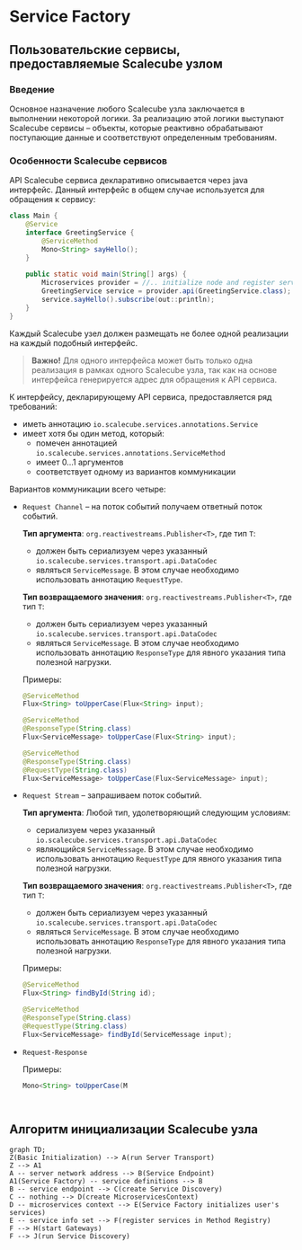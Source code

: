 # Service Factory 

## Пользовательские сервисы, предоставляемые Scalecube узлом

### Введение 
Основное назначение любого Scalecube узла заключается в выполнении некоторой логики. 
За реализацию этой логики выступают Scalecube сервисы – объекты, которые реактивно обрабатывают поступающие данные и соответствуют определенным требованиям. 

### Особенности Scalecube сервисов
API Scalecube сервиса декларативно описывается через java интерфейс. Данный интерфейс в общем случае используется для обращения к сервису:
```java
class Main {
	@Service
	interface GreetingService {
		@ServiceMethod
		Mono<String> sayHello();
	}
	
	public static void main(String[] args) {
		Microservices provider = //.. initialize node and register service
		GreetingService service = provider.api(GreetingService.class);
		service.sayHello().subscribe(out::println);
	}
}
```
Каждый Scalecube узел должен размещать не более одной реализации на каждый подобный интерфейс. 

> __Важно!__ Для одного интерфейса может быть только одна реализация в рамках одного Scalecube узла, так как на основе интерфейса генерируется адрес для обращения к API сервиса. 

К интерфейсу, декларирующему API сервиса, предоставляется ряд требований:
- иметь аннотацию `io.scalecube.services.annotations.Service` 
- имеет хотя бы один метод, который:
	- помечен аннотацией `io.scalecube.services.annotations.ServiceMethod`	
	- имеет 0...1 аргументов
	- соответствует одному из вариантов коммуникации

Вариантов коммуникации всего четыре:
- `Request Channel` – на поток событий получаем ответный поток событий.

	__Тип аргумента__:  `org.reactivestreams.Publisher<T>`, где тип `T`:
	- должен быть сериализуем через 
	указанный `io.scalecube.services.transport.api.DataCodec`
	- являться `ServiceMessage`. В этом случае необходимо использовать аннотацию `RequestType`.
	
	__Тип возвращаемого значения__:  `org.reactivestreams.Publisher<T>`, где тип `T`:
	- должен быть сериализуем через 
	указанный `io.scalecube.services.transport.api.DataCodec`
	- являться `ServiceMessage`. В этом случае необходимо использовать аннотацию `ResponseType`  для явного указания типа полезной нагрузки.

	Примеры:
	
	```java
	@ServiceMethod
	Flux<String> toUpperCase(Flux<String> input);
	```
	```java
	@ServiceMethod
	@ResponseType(String.class)
	Flux<ServiceMessage> toUpperCase(Flux<String> input);
	```
	```java
	@ServiceMethod
	@ResponseType(String.class)
	@RequestType(String.class)
	Flux<ServiceMessage> toUpperCase(Flux<ServiceMessage> input);
	```
	
- `Request Stream` – запрашиваем поток событий. 

	__Тип аргумента__:  Любой тип, удолетворяющий следующим условиям:
	- сериализуем через 
	указанный `io.scalecube.services.transport.api.DataCodec`
	- являющийся `ServiceMessage`. В этом случае необходимо использовать аннотацию `RequestType` для явного указания типа полезной нагрузки.
	
	__Тип возвращаемого значения__:  `org.reactivestreams.Publisher<T>`, где тип `T`:
	- должен быть сериализуем через 
	указанный `io.scalecube.services.transport.api.DataCodec`
	- являться `ServiceMessage`. В этом случае необходимо использовать аннотацию `ResponseType` для явного указания типа полезной нагрузки.

	Примеры:

	```java
	@ServiceMethod
	Flux<String> findById(String id);
	```
	```java
	@ServiceMethod
	@ResponseType(String.class)
	@RequestType(String.class)
	Flux<ServiceMessage> findById(ServiceMessage input);
	```

- `Request-Response` 
	
	Примеры:

	```java
	Mono<String> toUpperCase(M




## Алгоритм инициализации Scalecube узла

```mermaid
graph TD;
Z(Basic Initialization) --> A(run Server Transport)
Z --> A1
A -- server network address --> B(Service Endpoint)
A1(Service Factory) -- service definitions --> B
B -- service endpoint --> C(create Service Discovery)
C -- nothing --> D(create MicroservicesContext)
D -- microservices context --> E(Service Factory initializes user's services)
E -- service info set --> F(register services in Method Registry)
F --> H(start Gateways)
F --> J(run Service Discovery)
```





<!--stackedit_data:
eyJoaXN0b3J5IjpbLTE3MzA2NTc4MzUsMjEyNTEyMTQ1NV19
-->